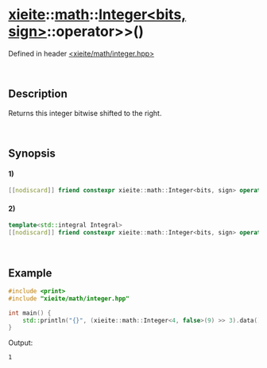 # [xieite](../../../../../xieite.md)\:\:[math](../../../../../math.md)\:\:[Integer<bits, sign>](../../../../integer.md)\:\:operator>>\(\)
Defined in header [<xieite/math/integer.hpp>](../../../../../../../include/xieite/math/integer.hpp)

&nbsp;

## Description
Returns this integer bitwise shifted to the right.

&nbsp;

## Synopsis
#### 1)
```cpp
[[nodiscard]] friend constexpr xieite::math::Integer<bits, sign> operator>>(xieite::math::Integer<bits, sign> leftOperand, xieite::math::Integer<bits, sign> rightOperand) noexcept;
```
#### 2)
```cpp
template<std::integral Integral>
[[nodiscard]] friend constexpr xieite::math::Integer<bits, sign> operator>>(xieite::math::Integer<bits, sign> leftOperand, Integral rightOperand) noexcept;
```

&nbsp;

## Example
```cpp
#include <print>
#include "xieite/math/integer.hpp"

int main() {
    std::println("{}", (xieite::math::Integer<4, false>(9) >> 3).data());
}
```
Output:
```
1
```
